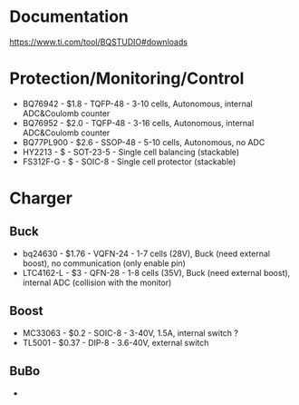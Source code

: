 # Documentation

https://www.ti.com/tool/BQSTUDIO#downloads

# Protection/Monitoring/Control

- BQ76942 - $1.8 - TQFP-48 -  3-10 cells, Autonomous, internal ADC&Coulomb counter
- BQ76952 - $2.0 - TQFP-48 - 3-16 cells, Autonomous, internal ADC&Coulomb counter
- BQ77PL900 - $2.6 - SSOP-48 - 5-10 cells, Autonomous, no ADC
- HY2213 - $ - SOT-23-5 - Single cell balancing (stackable)
- FS312F-G - $ - SOIC-8 - Single cell protector (stackable)

# Charger

## Buck

- bq24630 - $1.76 - VQFN-24 - 1-7 cells (28V), Buck (need external boost), no communication (only enable pin)
- LTC4162-L - $3 - QFN-28 - 1-8 cells (35V), Buck (need external boost), internal ADC (collision with the monitor)

## Boost

- MC33063 - $0.2 - SOIC-8 - 3-40V, 1.5A, internal switch ?
- TL5001 - $0.37 - DIP-8 - 3.6-40V, external switch

## BuBo

-
